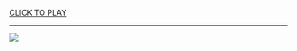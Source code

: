 
<a href="https://premium76.site?title=pokemon_games_unblocked_games&ref=13M">CLICK TO PLAY</a></h3>
<hr>

<a href="https://premium76.site?title=pokemon_games_unblocked_games&ref=13M"><img src="https://clearcache.store/games.png"></a>


